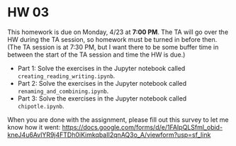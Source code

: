 # HW 03

This homework is due on Monday, 4/23 at **7:00 PM**. The TA will go over the HW during the TA session, so homework must be turned in before then. (The TA session is at 7:30 PM, but I want there to be some buffer time in between the start of the TA session and time the HW is due.)

 - Part 1: Solve the exercises in the Jupyter notebook called `creating_reading_writing.ipynb`.
 - Part 2: Solve the exercises in the Jupyter notebook called `renaming_and_combining.ipynb`.
 - Part 3: Solve the exercises in the Jupyter notebook called `chipotle.ipynb`.

When you are done with the assignment, please fill out this survey to let me know how it went: https://docs.google.com/forms/d/e/1FAIpQLSfml_obid-kneJ4u6AvlYR9j4FTDh0iKimkqbaII2qnAQ3o_A/viewform?usp=sf_link


